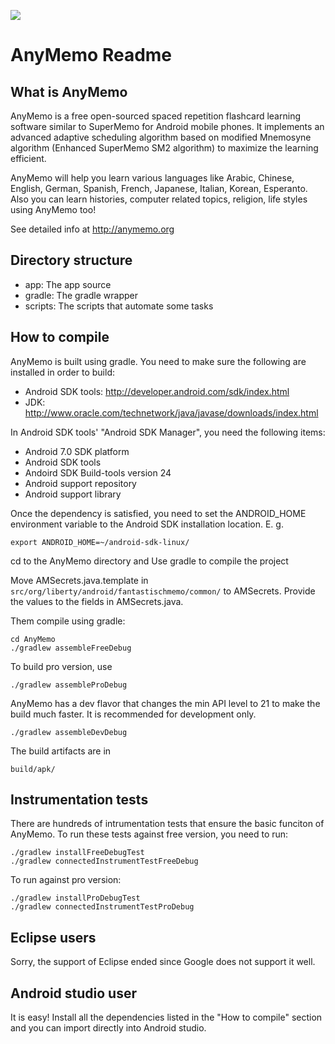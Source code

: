 [![](http://anymemominicap.pagekite.me/buildStatus/icon?job=AnyMemo)](http://anymemominicap.pagekite.me/job/AnyMemo/)

AnyMemo Readme
==============

What is AnyMemo
---------------

AnyMemo is a free open-sourced spaced repetition flashcard learning software similar to SuperMemo for Android mobile phones.
It implements an advanced adaptive scheduling algorithm based on modified Mnemosyne algorithm (Enhanced SuperMemo SM2 algorithm) to maximize the learning efficient.

AnyMemo will help you learn various languages like Arabic, Chinese, English, German, Spanish, French, Japanese, Italian, Korean, Esperanto.
Also you can learn histories, computer related topics, religion, life styles using AnyMemo too!

See detailed info at http://anymemo.org

Directory structure
-------------------

* app: The app source
* gradle: The gradle wrapper
* scripts: The scripts that automate some tasks

How to compile
--------------

AnyMemo is built using gradle. You need to make sure the following are installed in
order to build:
* Android SDK tools: http://developer.android.com/sdk/index.html
* JDK: http://www.oracle.com/technetwork/java/javase/downloads/index.html

In Android SDK tools' "Android SDK Manager", you need the following items:
* Android 7.0 SDK platform
* Android SDK tools
* Andoird SDK Build-tools version 24
* Android support repository
* Android support library

Once the dependency is satisfied, you need to set the ANDROID_HOME environment variable
to the Android SDK installation location. E. g.
```
export ANDROID_HOME=~/android-sdk-linux/
```


cd to the AnyMemo directory and Use gradle to compile the project

Move AMSecrets.java.template in `src/org/liberty/android/fantastischmemo/common/` to AMSecrets.
Provide the values to the fields in AMSecrets.java.

Them compile using gradle:
```
cd AnyMemo
./gradlew assembleFreeDebug
```
To build pro version, use
```
./gradlew assembleProDebug
```
AnyMemo has a dev flavor that changes the min API level to 21 to make the build much faster.
It is recommended for development only.
```
./gradlew assembleDevDebug
```

The build artifacts are in
```
build/apk/
```

Instrumentation tests
---------------------
There are hundreds of intrumentation tests that ensure the basic funciton of
AnyMemo. To run these tests against free version, you need to run:
```
./gradlew installFreeDebugTest
./gradlew connectedInstrumentTestFreeDebug
```

To run against pro version:
```
./gradlew installProDebugTest
./gradlew connectedInstrumentTestProDebug
```


Eclipse users
-------------

Sorry, the support of Eclipse ended since Google does not support it well.

Android studio user
-------------------

It is easy! Install all the dependencies listed in the "How to compile" section
and you can import directly into Android studio.

